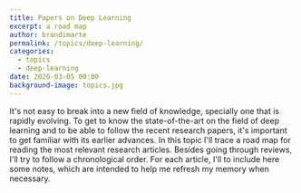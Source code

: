 ```yaml
---
title: Papers on Deep Learning
excerpt: a road map
author: brandimarte
permalink: /topics/deep-learning/
categories:
  - topics
  - deep-learning
date: 2020-03-05 00:00
background-image: topics.jpg
---
```


It's not easy to break into a new field of knowledge, specially one that is rapidly evolving.
To get to know the state-of-the-art on the field of deep learning and to be able to follow the recent research papers, it's important to get familiar with its earlier advances.
In this topic I'll trace a road map for reading the most relevant research articles.
Besides going through reviews, I'll try to follow a chronological order.
For each article, I'll to include here some notes, which are intended to help me refresh my memory when necessary.

